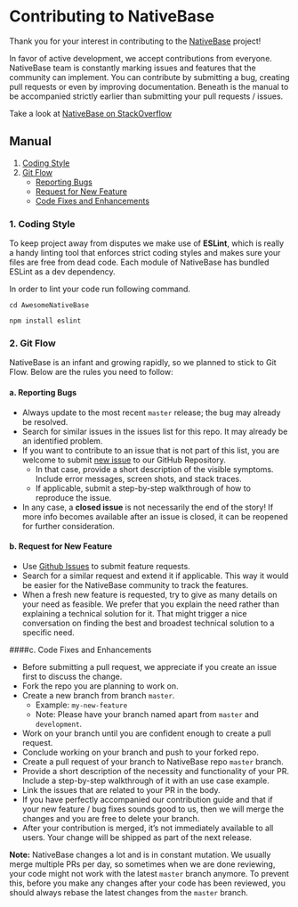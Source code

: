 # Contributing to NativeBase

Thank you for your interest in contributing to the [NativeBase](http://nativebase.io/) project!

In favor of active development, we accept contributions from everyone. NativeBase team is constantly marking issues and features that the community can implement. You can contribute by submitting a bug, creating pull requests or even by improving documentation. Beneath is the manual to be accompanied strictly earlier than submitting your pull requests / issues.

Take a look at [NativeBase on StackOverflow](http://stackoverflow.com/questions/tagged/native-base)


## Manual

1. [Coding Style](#1-coding-style)
2. [Git Flow](#2-git-flow)
	- [Reporting Bugs](#a-reporting-bugs)
    - [Request for New Feature](#b-request-for-new-feature)
    - [Code Fixes and Enhancements](#c-code-fixes-and-enhancements)


### 1. Coding Style

To keep project away from disputes we make use of **ESLint**, which is really a handy linting tool that enforces strict coding styles and makes sure your files are free from dead code. Each module of NativeBase has bundled ESLint as a dev dependency.

In order to lint your code run following command.

```
cd AwesomeNativeBase

npm install eslint
```


### 2. Git Flow

NativeBase is an infant and growing rapidly, so we planned to stick to Git Flow. Below are the rules you need to follow:

#### a. Reporting Bugs

-	Always update to the most recent `master` release; the bug may already be resolved.
-	Search for similar issues in the issues list for this repo. It may already be an identified problem.
-	If you want to contribute to an issue that is not part of this list, you are welcome to submit [new issue](https://github.com/GeekyAnts/NativeBase/issues/new) to our GitHub Repository.
	-	In that case, provide a short description of the visible symptoms. Include error messages, screen shots, and stack traces.
	-	If applicable, submit a step-by-step walkthrough of how to reproduce the issue.
-	In any case, a **closed issue** is not necessarily the end of the story! If more info becomes available after an issue is closed, it can be reopened for further consideration.


#### b. Request for New Feature

-	Use [Github Issues](https://github.com/GeekyAnts/NativeBase/issues) to submit feature requests.
-	Search for a similar request and extend it if applicable. This way it would be easier for the NativeBase community to track the features.
-	When a fresh new feature is requested, try to give as many details on your need as feasible. We prefer that you explain the need rather than explaining a technical solution for it. That might trigger a nice conversation on finding the best and broadest technical solution to a specific need.


####c. Code Fixes and Enhancements

-	Before submitting a pull request, we appreciate if you create an issue first to discuss the change.
-	Fork the repo you are planning to work on.
-	Create a new branch from branch `master`.
    -  Example: `my-new-feature`
    -  Note: Please have your branch named apart from `master` and `development`.
-	Work on your branch until you are confident enough to create a pull request.
-	Conclude working on your branch and push to your forked repo.
-	Create a pull request of your branch to NativeBase repo `master` branch.
-	Provide a short description of the necessity and functionality of your PR. Include a step-by-step walkthrough of it with an use case example.
-	Link the issues that are related to your PR in the body.
-	If you have perfectly accompanied our contribution guide and that if your new feature / bug fixes sounds good to us, then we will merge the changes and you are free to delete your branch.
-	After your contribution is merged, it’s not immediately available to all users. Your change will be shipped as part of the next release.


**Note:** NativeBase changes a lot and is in constant mutation. We usually merge multiple PRs per day, so sometimes when we are done reviewing, your code might not work with the latest `master` branch anymore. To prevent this, before you make any changes after your code has been reviewed, you should always rebase the latest changes from the `master` branch.
